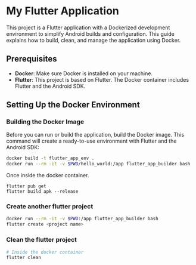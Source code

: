 # My Flutter Application

This project is a Flutter application with a Dockerized development environment to simplify Android builds and configuration. This guide explains how to build, clean, and manage the application using Docker.

## Prerequisites

- **Docker**: Make sure Docker is installed on your machine.
- **Flutter**: This project is based on Flutter. The Docker container includes Flutter and the Android SDK.

## Setting Up the Docker Environment

### Building the Docker Image

Before you can run or build the application, build the Docker image. This command will create a ready-to-use environment with Flutter and the Android SDK:

```bash
docker build -t flutter_app_env .
docker run --rm -it -v $PWD/hello_world:/app flutter_app_builder bash
```

Once inside the docker container.

```
flutter pub get
flutter build apk --release
```

### Create another flutter project

```bash
docker run --rm -it -v $PWD:/app flutter_app_builder bash
flutter create <project name>
```

### Clean the flutter project

```bash
# Inside the docker container
flutter clean
```
